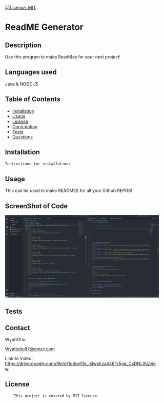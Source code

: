 [![License: MIT](https://img.shields.io/badge/License-MIT-yellow.svg)](https://opensource.org/licenses/MIT)

# ReadME Generator

## Description

Use this program to make ReadMes for your next project!

## Languages used

Java & NODE JS

## Table of Contents
  
  - [Installation](#installation)
  - [Usage](#usage)
  - [License](#license)
  - [Contributing](#contributing)
  - [Tests](#tests)
  - [Questions](#questions)

## Installation

    Instructions for installation:
    

## Usage

  This can be used to make READMES for all your Github REPOS!


## ScreenShot of Code
  ![readmecode](./assets/SS.png) 
  


## Tests
  

## Contact 
  WyattOtto

  Wyattotto87@gmail.com

Link to Video:
https://drive.google.com/file/d/1ddpv5fe_iklwpEza346Tr5gq_DsDNL0U/view

 ## License 
        This project is covered by MIT license.

